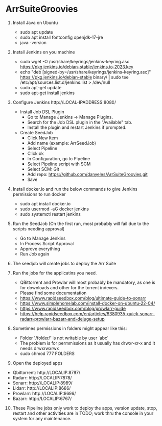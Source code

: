 # ArrSuiteGroovies

1. Install Java on Ubuntu
    * sudo apt update
    * sudo apt install fontconfig openjdk-17-jre
    * java -version

2. Install Jenkins on you machine
    * sudo wget -O /usr/share/keyrings/jenkins-keyring.asc \
        https://pkg.jenkins.io/debian-stable/jenkins.io-2023.key
    * echo "deb [signed-by=/usr/share/keyrings/jenkins-keyring.asc]" \
        https://pkg.jenkins.io/debian-stable binary/ | sudo tee \
        /etc/apt/sources.list.d/jenkins.list > /dev/null
    * sudo apt-get update
    * sudo apt-get install jenkins
  
3. Configure Jenkins http://LOCAL-IPADDRESS:8080/
    * Install Job DSL Plugin
        * Go to Manage Jenkins → Manage Plugins.
        * Search for the Job DSL plugin in the "Available" tab.
        * Install the plugin and restart Jenkins if prompted.
    * Create SeedJob
        * Click New Item
        * Add name (example: ArrSeedJob)
        * Select Pipeline
        * Click ok
        * In Configuration, go to Pipeline
        * Select Pipeline script with SCM
        * Select SCM: Git
        * Add repo: https://github.com/danyeles/ArrSuiteGroovies.git
        * Save

4. Install docker.io and run the below commands to give Jenkins permissions to run docker
   * sudo apt install docker.io
   * sudo usermod -aG docker jenkins
   * sudo systemctl restart jenkins

5. Run the SeedJob (On the first run, most probably will fail due to the scripts needing approval)
   * Go to Manage Jenkins
   * In Process Script Approval
   * Approve everything
   * Run Job again

6. The seedjob will create jobs to deploy the Arr Suite
   
7. Run the jobs for the applicatins you need.
   * QBittorrent and Prowlar will most probably be mandatory, as one is for downloads and other for the torrent indexers.
   * Please find some documentation
   * https://www.rapidseedbox.com/blog/ultimate-guide-to-sonarr
   * https://www.simplehomelab.com/install-docker-on-ubuntu-22-04/
   * https://www.rapidseedbox.com/blog/prowlarr-guide
   * https://help.rapidseedbox.com/en/articles/8380935-quick-sonarr-radarr-prowlarr-bazarr-and-deluge-setup

8. Sometimes permissions in folders might appear like this:
   * Folder '/folder/' is not writable by user 'abc'
   * The problem is for permmissions as it usually has drwxr-xr-x and it needs drwxrwxrwx
   * sudo chmod 777 FOLDERS

9. Open the deployed apps
* Qbittorrent:  http://LOCALIP:8787/
* Radarr:       http://LOCALIP:7878/
* Sonarr:       http://LOCALIP:8989/
* Lidarr:       http://LOCALIP:8686/
* Prowlarr:     http://LOCALIP:9696/
* Bazarr:       http://LOCALIP:6767/

10. These Pipeline jobs only work to deploy the apps, version update, stop, restart and other activities are in TODO; work thru the console in your system for any maintenance.
